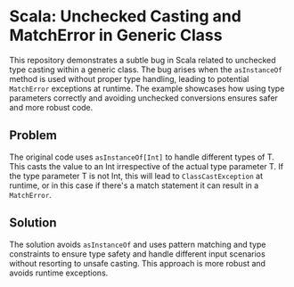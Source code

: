 # Scala: Unchecked Casting and MatchError in Generic Class

This repository demonstrates a subtle bug in Scala related to unchecked type casting within a generic class. The bug arises when the `asInstanceOf` method is used without proper type handling, leading to potential `MatchError` exceptions at runtime.  The example showcases how using type parameters correctly and avoiding unchecked conversions ensures safer and more robust code.

## Problem

The original code uses `asInstanceOf[Int]` to handle different types of T. This casts the value to an Int irrespective of the actual type parameter T.  If the type parameter T is not Int, this will lead to `ClassCastException`  at runtime, or in this case if there's a match statement it can result in a `MatchError`. 

## Solution

The solution avoids `asInstanceOf` and uses pattern matching and type constraints to ensure type safety and handle different input scenarios without resorting to unsafe casting. This approach is more robust and avoids runtime exceptions.